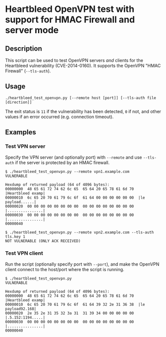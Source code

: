 Heartbleed OpenVPN test with support for HMAC Firewall and server mode
======================================================================

## Description

This script can be used to test OpenVPN servers *and* clients for the
Heartbleed vulnerability (CVE-2014-0160). It supports the OpenVPN "HMAC
Firewall" (`--tls-auth`).

## Usage

```
./heartbleed_test_openvpn.py [--remote host [port]] [--tls-auth file [direction]]
```

The exit status is `11` if the vulnerability has been detected, `0` if not, and
other values if an error occurred (e.g. connection timeout).

## Examples

### Test VPN server

Specify the VPN server (and optionally port) with `--remote` and use
`--tls-auth` if the server is protected by an HMAC firewall.

```
$ ./heartbleed_test_openvpn.py --remote vpn1.example.com
VULNERABLE

Hexdump of returned payload (64 of 4096 bytes):
00000000  48 65 61 72 74 62 6c 65  65 64 20 65 78 61 6d 70  |Heartbleed examp|
00000010  6c 65 20 70 61 79 6c 6f  61 64 00 00 00 00 00 00  |le payload......|
00000020  00 00 00 00 00 00 00 00  00 00 00 00 00 00 00 00  |................|
00000030  00 00 00 00 00 00 00 00  00 00 00 00 00 00 00 00  |................|
00000040
```

```
$ ./heartbleed_test_openvpn.py --remote vpn2.example.com --tls-auth tls.key 1
NOT VULNERABLE (ONLY ACK RECEIVED)
```

### Test VPN client

Run the script (optionally specify port with `--port`), and make the OpenVPN
client connect to the host/port where the script is running.

```
$ ./heartbleed_test_openvpn.py 
VULNERABLE

Hexdump of returned payload (64 of 4096 bytes):
00000000  48 65 61 72 74 62 6c 65  65 64 20 65 78 61 6d 70  |Heartbleed examp|
00000010  6c 65 20 70 61 79 6c 6f  61 64 39 32 2e 31 36 38  |le payload92.168|
00000020  2e 35 2e 31 35 32 3a 31  31 39 34 00 00 00 00 00  |.5.152:1194.....|
00000030  00 00 00 00 00 00 00 00  00 00 00 00 00 00 00 00  |................|
00000040
```
